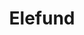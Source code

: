 ---
layout: firm_page
title: "Elefund"
id: "elefund.com"
permalink: "/elefundelefund.com/"
website: "https://elefund.com"
offices: "Mountain View (United States), Denver (United States), Austin (United States)"
investment_stages: "Pre-seed, Seed, Series A"
portfolio_companies: "Robinhood, Calm, Carta, Hotel Engine, Branch, Pie Insurance, Groq, Talos, Flo Health, Astranis, Alpaca, Fidel, Truv, Workramp, Voyager Space, Quotabook, Handle, Canopy Connect, Orderful, Atomos Space, Forward, Confirm HR, Curacel, Realcast"
portfolio_link: "https://elefund.com/portfolio/"
investment_markets: "Fintech, Aerospace, Travel, Health & Wellness, Consumer App, Enterprise, AI"
founded_year: ""
description: "Elefund is a venture capital firm investing in pre-seed, seed, and Series A stages across various industries. They focus on building highly profitable businesses that solve global problems, partnering with founders who share their vision for a better future."
linkedin: "https://www.linkedin.com/company/elefund"
twitter: "https://twitter.com/elefundvc"
instagram: ""
team_page: "https://elefund.com/about-us/"
investor_type: "Venture Capital"
crunchbase: "https://www.crunchbase.com/organization/elefund?utm_source=linkedin&utm_medium=referral&utm_campaign=linkedin_companies&utm_content=profile_cta_anon&trk=funding_crunchbase"
pitchbook: ""

# SEO Optimization
meta_title: "Elefund - VC Firm - projectstartups.com"
meta_description: "Elefund, Elefund is a venture capital firm investing in pre-seed, seed, and Series A stages across various industries. They focus on building highly profitable..."
meta_keywords: "Elefund, Fintech, Aerospace, Travel, Health & Wellness, Consumer App, Enterprise, AI, VC firm, venture capital, startup investor, projectstartups.com"
canonical_url: "https://vc.projectstartups.com/elefundelefund.com/"
---